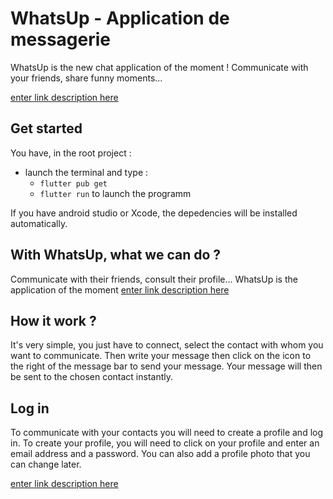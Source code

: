 # WhatsUp - Application de messagerie

WhatsUp is the new chat application of the moment ! 
Communicate with your friends, share funny moments...

[enter link description here](./assets/images/ChatPage.png)
 
## Get started

You have, in  the root project :
 - launch the terminal and type :
	 -  `flutter pub get`
	 -  `flutter run` to launch the programm

If you have android studio or Xcode, the depedencies will be installed automatically.

## With WhatsUp, what we can do ?

Communicate with their friends, consult their profile... WhatsUp is the application of the moment
[enter link description here](./assets/images/ChatList.png)

## How it work ?

It's very simple, you just have to connect, select the contact with whom you want to communicate.
Then write your message then click on the icon to the right of the message bar to send your message. Your message will then be sent to the chosen contact instantly.

## Log in
 
To communicate with your contacts you will need to create a profile and log in. To create your profile, you will need to click on your profile and enter an email address and a password. You can also add a profile photo that you can change later.

[enter link description here](./assets/images/ProfilePage.png)




